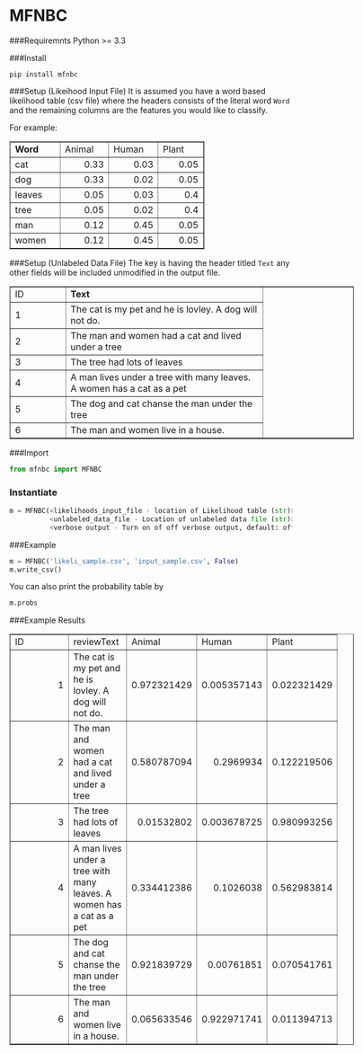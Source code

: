 # MFNBC

###Requiremnts
Python >= 3.3

###Install

```
pip install mfnbc
```

###Setup (Likeihood Input File)
It is assumed you have a word based likelihood table (csv file) where the headers consists of the literal word `Word` and the remaining columns are the features you would like to classify.

For example:

<table style="border-collapse: collapse; width: 260pt;" border="1" width="348" cellspacing="0" cellpadding="0">
<colgroup>
<col style="width: 65pt;" span="4" width="87" /> </colgroup>
<tbody>
<tr style="height: 16.0pt;">
<td style="height: 16.0pt; width: 65pt;" width="87" height="21"><strong>Word</strong></td>
<td style="width: 65pt;" width="87">Animal</td>
<td style="width: 65pt;" width="87">Human</td>
<td style="width: 65pt;" width="87">Plant</td>
</tr>
<tr style="height: 16.0pt;">
<td style="height: 16.0pt;" height="21">cat</td>
<td align="right">0.33</td>
<td align="right">0.03</td>
<td align="right">0.05</td>
</tr>
<tr style="height: 16.0pt;">
<td style="height: 16.0pt;" height="21">dog</td>
<td align="right">0.33</td>
<td align="right">0.02</td>
<td align="right">0.05</td>
</tr>
<tr style="height: 16.0pt;">
<td style="height: 16.0pt;" height="21">leaves</td>
<td align="right">0.05</td>
<td align="right">0.03</td>
<td align="right">0.4</td>
</tr>
<tr style="height: 16.0pt;">
<td style="height: 16.0pt;" height="21">tree</td>
<td align="right">0.05</td>
<td align="right">0.02</td>
<td align="right">0.4</td>
</tr>
<tr style="height: 16.0pt;">
<td style="height: 16.0pt;" height="21">man</td>
<td align="right">0.12</td>
<td align="right">0.45</td>
<td align="right">0.05</td>
</tr>
<tr style="height: 16.0pt;">
<td style="height: 16.0pt;" height="21">women</td>
<td align="right">0.12</td>
<td align="right">0.45</td>
<td align="right">0.05</td>
</tr>
</tbody>
</table>

###Setup (Unlabeled Data File)
The key is having the header titled  `Text` any other fields will be included unmodified in the output file.


<table style="border-collapse: collapse; width: 460pt;" border="1" width="348" cellspacing="0" cellpadding="0">
<colgroup>
<col style="width: 65pt;" span="4" width="87" /> </colgroup>
<tbody>
<tr>
<td width="87">ID</td>
<td width="356"><strong>Text</strong></td>
</tr>
<tr>
<td>1</td>
<td>The cat is my pet and he is lovley. A dog will not do.</td>
</tr>
<tr>
<td>2</td>
<td>The man and women had a cat and lived under a tree</td>
</tr>
<tr>
<td>3</td>
<td>The tree had lots of leaves</td>
</tr>
<tr>
<td>4</td>
<td>A man lives under a tree with many leaves. A women has a cat as a pet</td>
</tr>
<tr>
<td>5</td>
<td>The dog and cat chanse the man under the tree</td>
</tr>
<tr>
<td>6</td>
<td>The man and women live in a house.</td>
</tr>
</tbody>
</table>

###Import

```python
from mfnbc import MFNBC
```
### Instantiate

```python
m = MFNBC(<likelihoods_input_file - location of Likelihood table (str)>,
          <unlabeled_data_file - Location of unlabeled data file (str)>,
          <verbose output - Turn on of off verbose output, default: off>
```
###Example
```python
m = MFNBC('likeli_sample.csv', 'input_sample.csv', False)
m.write_csv()
```
You can also print the probability table by

```python
m.probs
```

###Example Results

<table style="border-collapse: collapse; width: 460pt;" border="1" width="348" cellspacing="0" cellpadding="0">
<colgroup>
<col style="width: 65pt;" span="4" width="87" /> </colgroup>
<tbody>
<tr style="height: 16.0pt;">
<td style="height: 16.0pt; width: 65pt;" width="87" height="21">ID</td>
<td style="width: 65pt;" width="87">reviewText</td>
<td style="width: 65pt;" width="87">Animal</td>
<td style="width: 65pt;" width="87">Human</td>
<td style="width: 65pt;" width="87">Plant</td>
</tr>
<tr style="height: 16.0pt;">
<td style="height: 16.0pt;" align="right" height="21">1</td>
<td>The cat is my pet and he is lovley. A dog will not do.</td>
<td align="right">0.972321429</td>
<td align="right">0.005357143</td>
<td align="right">0.022321429</td>
</tr>
<tr style="height: 16.0pt;">
<td style="height: 16.0pt;" align="right" height="21">2</td>
<td>The man and women had a cat and lived under a tree</td>
<td align="right">0.580787094</td>
<td align="right">0.2969934</td>
<td align="right">0.122219506</td>
</tr>
<tr style="height: 16.0pt;">
<td style="height: 16.0pt;" align="right" height="21">3</td>
<td>The tree had lots of leaves</td>
<td align="right">0.01532802</td>
<td align="right">0.003678725</td>
<td align="right">0.980993256</td>
</tr>
<tr style="height: 16.0pt;">
<td style="height: 16.0pt;" align="right" height="21">4</td>
<td>A man lives under a tree with many leaves. A women has a cat as a pet</td>
<td align="right">0.334412386</td>
<td align="right">0.1026038</td>
<td align="right">0.562983814</td>
</tr>
<tr style="height: 16.0pt;">
<td style="height: 16.0pt;" align="right" height="21">5</td>
<td>The dog and cat chanse the man under the tree</td>
<td align="right">0.921839729</td>
<td align="right">0.00761851</td>
<td align="right">0.070541761</td>
</tr>
<tr style="height: 16.0pt;">
<td style="height: 16.0pt;" align="right" height="21">6</td>
<td>The man and women live in a house.</td>
<td align="right">0.065633546</td>
<td align="right">0.922971741</td>
<td align="right">0.011394713</td>
</tr>
</tbody>
</table>


